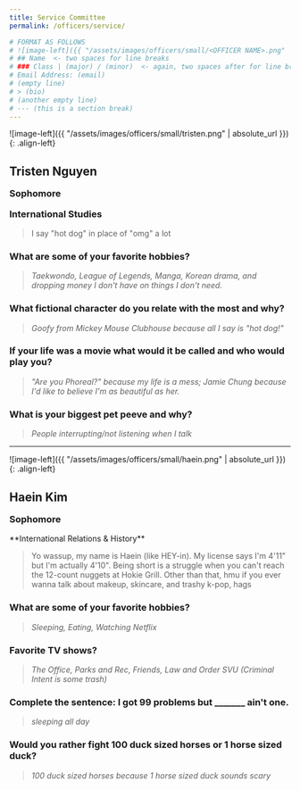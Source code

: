 ```yaml
---
title: Service Committee
permalink: /officers/service/

# FORMAT AS FOLLOWS
# ![image-left]({{ "/assets/images/officers/small/<OFFICER NAME>.png" | absolute_url }}){: .align-left}
# ## Name  <- two spaces for line breaks
# ### Class | (major) / (minor)  <- again, two spaces after for line breaks
# Email Address: (email)
# (empty line)
# > (bio)
# (another empty line)
# --- (this is a section break)
---
```


![image-left]({{ "/assets/images/officers/small/tristen.png" | absolute_url }}){: .align-left}
## Tristen Nguyen
<p style="margin-bottom: 0.45em; padding: 0"><a href="https://twitter.com/tristenngu" style="color: #494e48"><i class="fa fa-2x fa-fw fa-twitter"></i></a>
<a href="https://www.instagram.com/tristenngu/" style="margin: 0; padding: 0"><i class="fa fa-2x fa-fw fa-instagram" style="color: #494e48"></i></a>
<a href="mailto:tristngu@vt.edu" style="margin: 0; padding: 0"><i class="fa fa-2x fa-fw fa-envelope" style="color: #494e48"></i></a></p>
<h3 style="margin-top: 0">Sophomore</h3>
<h3 style="margin-top: 0">International Studies</h3>

> I say "hot dog" in place of "omg" a lot

### **What are some of your favorite hobbies?**

> *Taekwondo, League of Legends, Manga, Korean drama, and dropping money I don't have on things I don't need.*

### **What fictional character do you relate with the most and why?**

> *Goofy from Mickey Mouse Clubhouse because all I say is "hot dog!"*

### **If your life was a movie what would it be called and who would play you?**

> *"Are you Phoreal?" because my life is a mess; Jamie Chung because I'd like to believe I'm as beautiful as her.*

### **What is your biggest pet peeve and why?**

> *People interrupting/not listening when I talk*

---

![image-left]({{ "/assets/images/officers/small/haein.png" | absolute_url }}){: .align-left}
## Haein Kim
<p style="margin-bottom: 0.45em; padding: 0"><a href="https://twitter.com/haeink97" style="color: #494e48"><i class="fa fa-2x fa-fw fa-twitter"></i></a>
<a href="https://www.instagram.com/haeink97/" style="margin: 0; padding: 0"><i class="fa fa-2x fa-fw fa-instagram" style="color: #494e48"></i></a>
<a href="mailto:haeink1@vt.edu" style="margin: 0; padding: 0"><i class="fa fa-2x fa-fw fa-envelope" style="color: #494e48"></i></a></p>
<h3 style="margin-top: 0">Sophomore</h3>
**International Relations & History**

> Yo wassup, my name is Haein (like HEY-in). My license says I'm 4'11" but I'm actually 4'10". Being short is a struggle when you can't reach the 12-count nuggets at Hokie Grill. Other than that, hmu if you ever wanna talk about makeup, skincare, and trashy k-pop, hags

### **What are some of your favorite hobbies?**

> *Sleeping, Eating, Watching Netflix*

### **Favorite TV shows?**

> *The Office, Parks and Rec, Friends, Law and Order SVU (Criminal Intent is some trash)*

### **Complete the sentence: I got 99 problems but _______ ain't one.**

> *sleeping all day*

### **Would you rather fight 100 duck sized horses or 1 horse sized duck?**

> *100 duck sized horses because 1 horse sized duck sounds scary*
